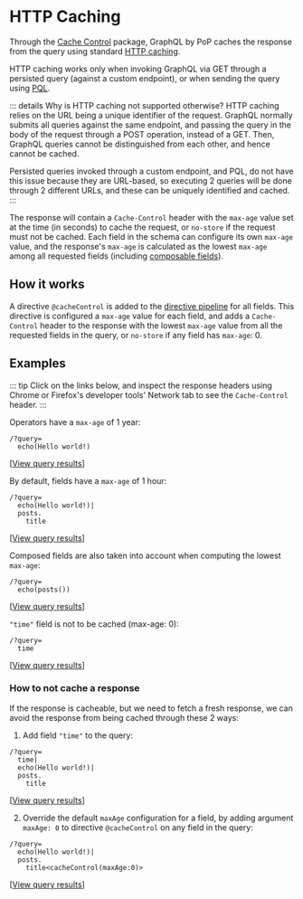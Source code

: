 # HTTP Caching

Through the [Cache Control](https://github.com/getpop/cache-control) package, GraphQL by PoP caches the response from the query using standard [HTTP caching](https://developers.google.com/web/fundamentals/performance/optimizing-content-efficiency/http-caching).

HTTP caching works only when invoking GraphQL via GET through a persisted query (against a custom endpoint), or when sending the query using [PQL](../extended/pql).

::: details Why is HTTP caching not supported otherwise?
HTTP caching relies on the URL being a unique identifier of the request. GraphQL normally submits all queries against the same endpoint, and passing the query in the body of the request through a POST operation, instead of a GET. Then, GraphQL queries cannot be distinguished from each other, and hence cannot be cached.

Persisted queries invoked through a custom endpoint, and PQL, do not have this issue because they are URL-based, so executing 2 queries will be done through 2 different URLs, and these can be uniquely identified and cached.
:::

The response will contain a `Cache-Control` header with the `max-age` value set at the time (in seconds) to cache the request, or `no-store` if the request must not be cached. Each field in the schema can configure its own `max-age` value, and the response's `max-age` is calculated as the lowest `max-age` among all requested fields (including [composable fields](../extended/pql-language-features#composable-fields)).

## How it works

A directive `@cacheControl` is added to the [directive pipeline](../architecture/the-directive-pipeline.html) for all fields. This directive is configured a `max-age` value for each field, and adds a `Cache-Control` header to the response with the lowest `max-age` value from all the requested fields in the query, or `no-store` if any field has `max-age`: 0.

## Examples

::: tip
Click on the links below, and inspect the response headers using Chrome or Firefox's developer tools' Network tab to see the `Cache-Control` header.
:::

Operators have a `max-age` of 1 year:

```less
/?query=
  echo(Hello world!)
```

[<a href="https://newapi.getpop.org/api/graphql/?query=echo(Hello+world!)">View query results</a>]

By default, fields have a `max-age` of 1 hour:

```less
/?query=
  echo(Hello world!)|
  posts.
    title
```

[<a href="https://newapi.getpop.org/api/graphql/?query=echo(Hello+world!)|posts.title">View query results</a>]

Composed fields are also taken into account when computing the lowest `max-age`:

```less
/?query=
  echo(posts())
```

[<a href="https://newapi.getpop.org/api/graphql/?query=echo(posts())">View query results</a>]

`"time"` field is not to be cached (max-age: 0):

```less
/?query=
  time
```

[<a href="https://newapi.getpop.org/api/graphql/?query=time">View query results</a>]

### How to not cache a response

If the response is cacheable, but we need to fetch a fresh response, we can avoid the response from being cached through these 2 ways:

1. Add field `"time"` to the query:

```less
/?query=
  time|
  echo(Hello world!)|
  posts.
    title
```

[<a href="https://newapi.getpop.org/api/graphql/?query=time|echo(Hello+world!)|posts.title">View query results</a>]

2. Override the default `maxAge` configuration for a field, by adding argument `maxAge: 0` to directive `@cacheControl` on any field in the query:

```less
/?query=
  echo(Hello world!)|
  posts.
    title<cacheControl(maxAge:0)>
```

[<a href="https://newapi.getpop.org/api/graphql/?query=echo(Hello+world!)|posts.title<cacheControl(maxAge:0)>">View query results</a>]
